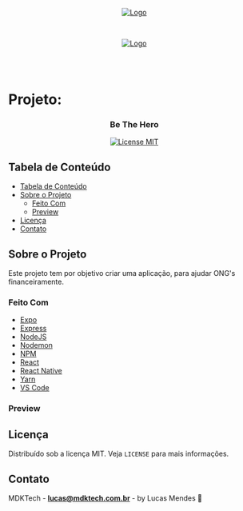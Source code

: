 <!-- PROJECT LOGO -->
<p align="center">
  <a href="https://rocketseat.com.br">
    <img src="https://s3-sa-east-1.amazonaws.com/rocketseat-cdn/rocketseat_logo_roxa.png" alt="Logo">
  </a>
</p>

<br />

<p align="center">
  <a href="https://rocketseat.com.br/week/inscricao/11.0">
    <img src="https://ap.imagensbrasil.org/images/2020/03/24/logoOmnistack11.png" alt="Logo">
  </a>
</p>

<br />
<br />

<h1 align="left">Projeto:</h1>
<p align="center">
<!--  <a href="https://user-images.githubusercontent.com/17535388/74961640-287f3000-53ed-11ea-9200-c2af84b6419d.png">
    <img src="https://user-images.githubusercontent.com/17535388/74961640-287f3000-53ed-11ea-9200-c2af84b6419d.png" alt="Logo DOE" width="120">
  </a>-->
  <h3 align="center">Be The Hero</h3>
</p>

<p align="center"> 
  <a href="https://opensource.org/licenses/MIT"> 
    <img src="https://img.shields.io/badge/License-MIT-blue.svg" alt="License MIT"> 
  </a> 
</p>

<!-- TABLE OF CONTENTS -->

## Tabela de Conteúdo

- [Tabela de Conteúdo](#tabela-de-conte%C3%BAdo)
- [Sobre o Projeto](#sobre-o-projeto)
  - [Feito Com](#feito-com)
  - [Preview](#preview)
- [Licença](#licen%C3%A7a)
- [Contato](#contato)

<!-- ABOUT THE PROJECT -->

## Sobre o Projeto

Este projeto tem por objetivo criar uma aplicação, para ajudar ONG's financeiramente.

### Feito Com

-   [Expo][expo]
-   [Express][express]
-   [NodeJS][nodejs]
-   [Nodemon][nodemon]
-   [NPM][npm]
-   [React][react]
-   [React Native][reactnative]
-   [Yarn][yarn]
-   [VS Code][vc]

### Preview

<!--<p align="center"> 
  <a href="https://user-images.githubusercontent.com/17535388/74982524-0d271b80-5413-11ea-8888-d82c71267815.png"> 
    <img src="https://user-images.githubusercontent.com/17535388/74982524-0d271b80-5413-11ea-8888-d82c71267815.png" alt="Preview"> 
  </a> 
</p>-->

<!-- LICENSE -->

## Licença

Distribuído sob a licença MIT. Veja `LICENSE` para mais informações.

<!-- CONTACT -->

## Contato

MDKTech - **lucas@mdktech.com.br** - by Lucas Mendes 🚀

[nodejs]: https://nodejs.org/
[yarn]: https://yarnpkg.com/
[vc]: https://code.visualstudio.com/
[vceditconfig]: https://marketplace.visualstudio.com/items?itemName=EditorConfig.EditorConfig
[vceslint]: https://marketplace.visualstudio.com/items?itemName=dbaeumer.vscode-eslint
[html]: https://www.w3schools.com/html/
[express]: https://expressjs.com/
[nodemon]: https://www.postgresql.org
[expo]: https://expo.io
[react]: https://pt-br.reactjs.org
[reactnative]: https://reactnative.dev
[npm]: https://www.npmjs.com
